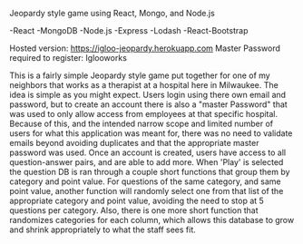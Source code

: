 Jeopardy style game using React, Mongo, and Node.js

-React -MongoDB -Node.js -Express -Lodash -React-Bootstrap

Hosted version: https://igloo-jeopardy.herokuapp.com 
Master Password required to register: Iglooworks


This is a fairly simple Jeopardy style game put together for one of my neighbors that works as a therapist at a hospital here in Milwaukee. 
The idea is simple as you might expect. Users login using there own email and password, but to create an account there is also a "master Password" that was used to only allow access from employees at that specific hospital. Because of this, and the intended narrow scope and limited number of users for what this application was meant for, there was no need to validate emails beyond avoiding duplicates and that the appropriate master password was used. 
Once an account is created, users have access to all question-answer pairs, and are able to add more. When 'Play' is selected the question DB is ran through a couple short functions that group them by category and point value. For questions of the same category, and same point value, another function will randomly select one from that list of the appropriate category and point value, avoiding the need to stop at 5 questions per category. Also, there is one more short function that randomizes categories for each column, which allows this database to grow and shrink appropriately to what the staff sees fit.

